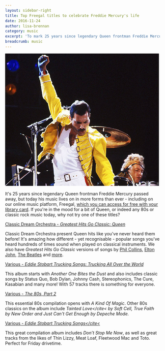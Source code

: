 ```yaml
---
layout: sidebar-right
title: Top Freegal titles to celebrate Freddie Mercury's life
date: 2016-11-24
author: lisa-brennan
category: music
excerpt: 'To mark 25 years since legendary Queen frontman Freddie Mercury's death, we've picked some great music you can listen to for free with your library card'
breadcrumb: music
---
```


![Freddie Mercury](/images/featured/featured-freddie-mercury.jpg)

It's 25 years since legendary Queen frontman Freddie Mercury passed away, but today his music lives on in more forms than ever - including on our online music platform, Freegal, [which you can access for free with your library card](/elibrary/freegal/). If you're in the mood for a bit of Queen, or indeed any 80s or classic rock music today, why not try one of these titles?

[Classic Dream Orchestra - <cite>Greatest Hits Go Classic: Queen</cite>](http://suffolklibraries.freegalmusic.com/artists/view/2820529/c29ueQ)

Classic Dream Orchestra present Queen hits like you've never heard them before! It's amazing how different - yet recognisable - popular songs you've heard hundreds of times sound when played on classical instruments. We also have <cite>Greatest Hits Go Classic</cite> versions of songs by [Phil Collins](http://suffolklibraries.freegalmusic.com/artists/view/Q2xhc3NpYyBEcmVhbSBPcmNoZXN0cmE=/2820580/c29ueQ==), [Elton John](http://suffolklibraries.freegalmusic.com/artists/view/Q2xhc3NpYyBEcmVhbSBPcmNoZXN0cmE=/2820527/c29ueQ==), [The Beatles](http://suffolklibraries.freegalmusic.com/artists/view/Q2xhc3NpYyBEcmVhbSBPcmNoZXN0cmE=/2820538/c29ueQ==) and [more](http://suffolklibraries.freegalmusic.com/search?q=classic+dream+orchestra&type=album&flag=1).

[Various - <cite>Eddie Stobart Trucking Songs: Trucking All Over the World</cite>](http://suffolklibraries.freegalmusic.com/artists/view/29119187/c29ueQ)

This album starts with <cite>Another One Bites the Dust</cite> and also includes classic songs by Status Quo, Bob Dylan, Johnny Cash, Stereophonics, The Cure, Kasabian and many more! With 57 tracks there is something for everyone.

[Various - <cite>The 80s, Part 2</cite>](http://suffolklibraries.freegalmusic.com/artists/view/29319472/c29ueQ)

This essential 80s compilation opens with <cite>A Kind Of Magic</cite>. Other 80s classics on the album include <cite>Tainted Love</cite< by Soft Cell, <cite>True Faith</cite> by New Order and <cite>Just Can't Get Enough</cite> by Depeche Mode.

[Various - <cite>Eddie Stobart Trucking Songs</cite<](http://suffolklibraries.freegalmusic.com/artists/view/27695248/c29ueQ)

This great compilation album includes <cite>Don’t Stop Me Now</cite>, as well as great tracks from the likes of Thin Lizzy, Meat Loaf, Fleetwood Mac and Toto. Perfect for Friday drivetime.
